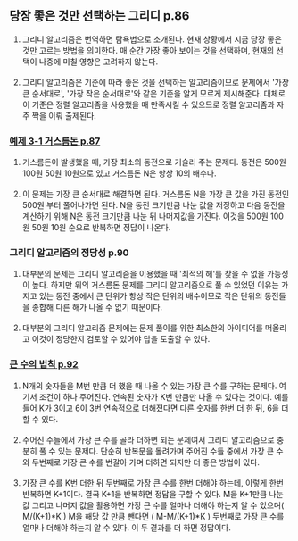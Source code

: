 ## 당장 좋은 것만 선택하는 그리디 p.86

1. 그리디 알고리즘은 번역하면 탐욕법으로 소개된다. 현재 상황에서 지금 당장 좋은 것만 고르는 방법을 의미한다. 매 순간 가장 좋아 보이는 것을 선택하며, 현재의 선택이 나중에 미칠 영향은 고려하지 않는다.
   <br><br>
2. 그리디 알고리즘은 기준에 따라 좋은 것을 선택하는 알고리즘이므로 문제에서 '가장 큰 순서대로', '가장 작은 순서대로'와 같은 기준을 알게 모르게 제시해준다. 대체로 이 기준은 정렬 알고리즘을 사용했을 때 만족시킬 수 있으므로 정렬 알고리즘과 자주 짝을 이뤄 출제된다.

### [예제 3-1 거스름돈 p.87](/thisIsCodingTest/part2/greedy/Change.java)
1. 거스름돈이 발생했을 때, 가장 최소의 동전으로 거슬러 주는 문제다. 동전은 500원 100원 50원 10원으로 있고 거스름돈 N은 항상 10의 배수다.
   <br><br>
2. 이 문제는 가장 큰 순서대로 해결하면 된다. 거스름돈 N을 가장 큰 값을 가진 동전인 500원 부터 풀어나가면 된다. N을 동전 크기만큼 나눈 값을 저장하고 다음 동전을 계산하기 위해 N은 동전 크기만큼 나눈 뒤 나머지값을 가진다. 이것을 500원 100원 50원 10원 순으로 반복하면 정답이 나온다.

### 그리디 알고리즘의 정당성 p.90
1. 대부분의 문제는 그리디 알고리즘을 이용했을 때 '최적의 해'를 찾을 수 없을 가능성이 높다. 하지만 위의 거스름돈 문제를 그리디 알고리즘으로 풀 수 있었던 이유는 가지고 있는 동전 중에서 큰 단위가 항상 작은 단위의 배수이므로 작은 단위의 동전들을 종합해 다른 해가 나올 수 없기 때문이다.
   <br><br>
2. 대부분의 그리디 알고리즘 문제에는 문제 풀이를 위한 최소한의 아이디어를 떠올리고 이것이 정당한지 검토할 수 있어야 답을 도출할 수 있다.

### [큰 수의 법칙 p.92](/thisIsCodingTest/part2/greedy/LawOfBigNumber.java)
1. N개의 숫자들을 M번 만큼 더 했을 때 나올 수 있는 가장 큰 수를 구하는 문제다. 여기서 조건이 하나 주어진다. 연속된 숫자가 K번 만큼만 나올 수 있다는 것이다. 예를 들어 K가 3이고 6이 3번 연속적으로 더해졌다면 다른 숫자를 한번 더 한 뒤, 6을 더 할 수 있다.
   <br><br>
2. 주어진 수들에서 가장 큰 수를 골라 더하면 되는 문제여서 그리디 알고리즘으로 충분히 풀 수 있는 문제다. 단순히 반복문을 돌려가며 주어진 수들 중에서 가장 큰 수와 두번째로 가장 큰 수를 번갈아 가며 더하면 되지만 더 좋은 방법이 있다.
   <br><br>
3. 가장 큰 수를 K번 더한 뒤 두번째로 가장 큰 수를 한번 더해야 하는데, 이렇게 한번 반복하면 K+1이다. 결국 K+1을 반복하면 정답을 구할 수 있다. M을 K+1만큼 나눈 값 그리고 나머지 값을 활용하면 가장 큰 수를 얼마나 더해야 하는지 알 수 있으며( M/(K+1)*K ) M을 해당 값 만큼 뺀다면 ( M-M/(K+1)*K ) 두번째로 가장 큰 수를 얼마나 더해야 하는지 알 수 있다. 이 두 결과를 더 하면 정답이다.